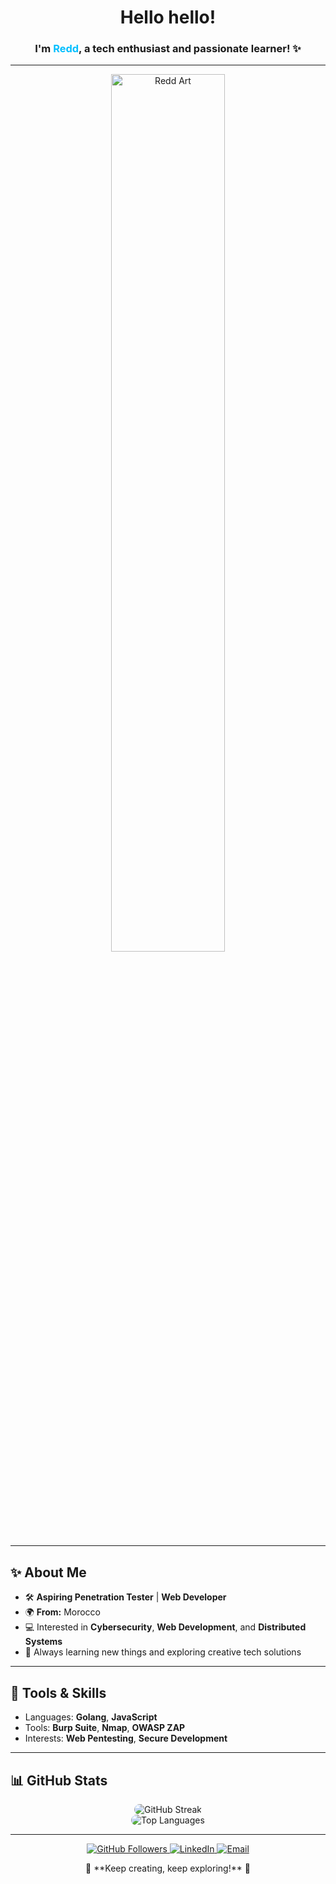 <h1 align="center">Hello hello!</h1>

<h3 align="center">
  I'm <span style="color:#00BFFF">Redd</span>, a tech enthusiast and passionate learner! ✨
</h3>

---

<p align="center">
  <img src="/mnt/data/A_simple_and_clean_digital_artwork_with_the_name_'.png" alt="Redd Art" style="border-radius:10px; width:60%;"/>
</p>

---

## ✨ About Me

- 🛠 **Aspiring Penetration Tester** | **Web Developer**  
- 🌍 **From:** Morocco  
- 💻 Interested in **Cybersecurity**, **Web Development**, and **Distributed Systems**  
- 🎯 Always learning new things and exploring creative tech solutions  

---

## 🔧 Tools & Skills

- Languages: **Golang**, **JavaScript**  
- Tools: **Burp Suite**, **Nmap**, **OWASP ZAP**  
- Interests: **Web Pentesting**, **Secure Development**  

---

## 📊 GitHub Stats

<p align="center">
  <img src="https://github-readme-streak-stats.herokuapp.com/?user=redd255&theme=dark" alt="GitHub Streak" style="border-radius:10px;" />
  <br>
  <img src="https://github-readme-stats.vercel.app/api/top-langs/?username=redd255&layout=compact&theme=dark" alt="Top Languages" style="border-radius:10px;" />
</p>

---

<p align="center">
  <a href="https://github.com/redd255">
    <img src="https://img.shields.io/github/followers/redd255?label=Followers&style=social" alt="GitHub Followers">
  </a>
  <a href="https://www.linkedin.com/in/youssef-hayyani-a54351275/">
    <img src="https://img.shields.io/badge/LinkedIn-Connect-blue?style=flat-square&logo=linkedin" alt="LinkedIn">
  </a>
  <a href="mailto:redd@example.com">
    <img src="https://img.shields.io/badge/Email-Contact-red?style=flat-square&logo=gmail" alt="Email">
  </a>
</p>

<p align="center">
  🌟 **Keep creating, keep exploring!** 🌟
</p>
